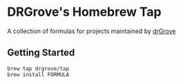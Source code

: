 # DRGrove's Homebrew Tap

A collection of formulas for projects maintained by [drGrove](https://github.com/drGrove)

## Getting Started

```shell
brew tap drgrove/tap
brew install FORMULA
```
